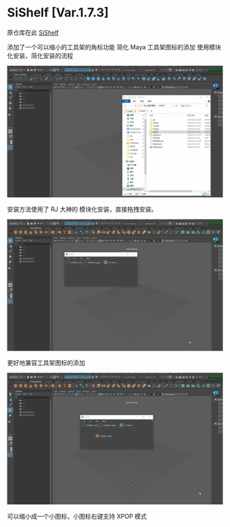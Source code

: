 # SiShelf [Var.1.7.3]

原仓库在此 [SiShelf](https://github.com/mochio326/SiShelf) 

添加了一个可以缩小的工具架的角标功能
简化 Maya 工具架图标的添加
使用模块化安装，简化安装的流程

![alt](images/17.gif)

安装方法使用了 RJ 大神的 模块化安装，直接拖拽安装。

![alt](images/18.gif)

更好地兼容工具架图标的添加

![alt](images/19.gif)

可以缩小成一个小图标，小图标右键支持 XPOP 模式
